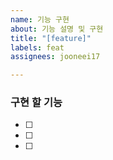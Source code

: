 ```yaml
---
name: 기능 구현
about: 기능 설명 및 구현
title: "[feature]"
labels: feat
assignees: jooneei17

---
```


### 구현 할 기능
- [ ] 
- [ ] 
- [ ]
